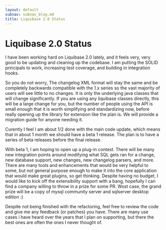 ```yaml
---
layout: default
subnav: subnav_blog.md
title: Liquibase 2.0 Status
---
```

# Liquibase 2.0 Status

I have been working hard on Liquibase 2.0 lately, and it feels very, very good to be updating and cleaning up the codebase.  I am putting the SOLID principals to work, increasing test coverage, and building in integration hooks.


So you do not worry, The changelog XML format will stay the same and be completely backwards compatible with the 1.x series so the vast majority of users will see little to no changes. It is only the underlying java classes that will change significantly.  If you are using any liquibase classes directly, this will be a large change for you, but the number of people using the API is small enough that it is worth simplifying and standardizing now, before really opening up the library for extension like the plan is.  We will provide a migration guide for anyone needing it.


Curently I feel I am about 1/2 done with the main code update, which means that in about 1 month we should have a beta 1 release. The plan is to have a series of beta releases before the final release.


With beta 1, I am hoping to open up a plug-in contest.  There will be many new integration points around modifying what SQL gets ran for a change, new database support, new changes, new changelog parsers, and more.  There are many tools and enhancements that would be very helpful to some, but not general purpose enough to make it into the core application that would make great plugins, so get thinking.  Despite having no budget, I would like to kick off the extensibility support with a bang, hopefully I can find a company willing to throw in a prize for some PR.  Wost case, the grand prize will be a copy of mysql community server and sqlserver desktop edition :)


Despite not being finished with the refactoring, feel free to review the code and give me any feedback (or patches) you have.  There are many use cases i have heard over the years that I plan on supporting, but there the best ones are often the ones I never thought of.
